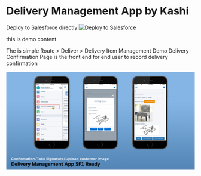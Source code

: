 Delivery Management App by Kashi
====================================

Deploy to Salesforce directly
<a href="https://githubsfdeploy.herokuapp.com?owner=kashiahmed&repo=DeliveryManagementApp">
  <img alt="Deploy to Salesforce"
       src="https://raw.githubusercontent.com/afawcett/githubsfdeploy/master/src/main/webapp/resources/img/deploy.png">
</a>

<p>this is demo content </p>

 The is simple Route > Deliver > Delivery Item Management Demo Delivery Confirmation Page is the front end for end user to record delivery confirmation
 
  <img alt="Delivery Management SF1 Ready"
       src="https://raw.githubusercontent.com/kashiahmed/DeliveryManagementApp/master/img/dm_sf1-phone.png">
       
 



